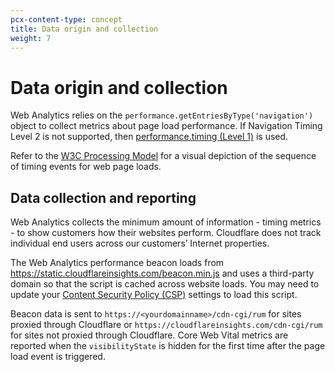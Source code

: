 ```yaml
---
pcx-content-type: concept
title: Data origin and collection
weight: 7
---
```


# Data origin and collection

Web Analytics relies on the `performance.getEntriesByType('navigation')` object to collect metrics about page load performance. If Navigation Timing Level 2 is not supported, then [performance.timing (Level 1)](https://developer.mozilla.org/en-US/docs/Web/API/Performance/timing) is used.

Refer to the [W3C Processing Model](https://www.w3.org/TR/navigation-timing-2/#processing-model) for a visual depiction of the sequence of timing events for web page loads.

## Data collection and reporting

Web Analytics collects the minimum amount of information - timing metrics - to show customers how their websites perform. Cloudflare does not track individual end users across our customers’ Internet properties.

The Web Analytics performance beacon loads from <https://static.cloudflareinsights.com/beacon.min.js> and uses a third-party domain so that the script is cached across website loads. You may need to update your [Content Security Policy (CSP)](https://developer.mozilla.org/en-US/docs/Web/HTTP/CSP) settings to load this script.

Beacon data is sent to `https://<yourdomainname>/cdn-cgi/rum` for sites proxied through Cloudflare or `https://cloudflareinsights.com/cdn-cgi/rum` for sites not proxied through Cloudflare. Core Web Vital metrics are reported when the `visibilityState` is hidden for the first time after the page load event is triggered.